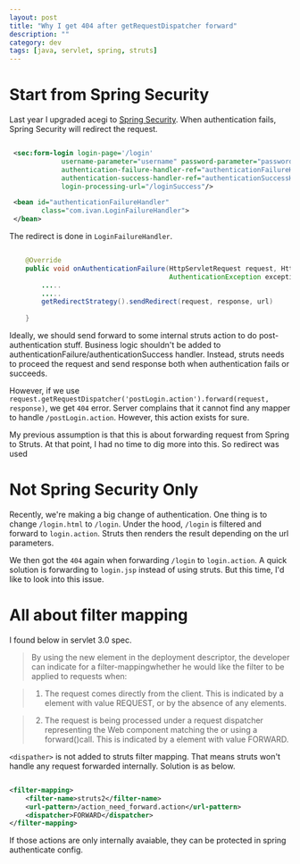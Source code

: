 ```yaml
---
layout: post
title: "Why I get 404 after getRequestDispatcher forward"
description: ""
category: dev
tags: [java, servlet, spring, struts]
---
```


# Start from Spring Security #

Last year I upgraded acegi to [Spring Security]([http://projects.spring.io/spring-security/). When authentication fails, Spring Security will redirect the request. 

```xml

 <sec:form-login login-page='/login'
             username-parameter="username" password-parameter="password"
             authentication-failure-handler-ref="authenticationFailureHandler"
             authentication-success-handler-ref="authenticationSuccessHandler" 
             login-processing-url="/loginSuccess"/>

 <bean id="authenticationFailureHandler"
        class="com.ivan.LoginFailureHandler">
 </bean> 

```

The redirect is done in `LoginFailureHandler`. 

``` java

	@Override
	public void onAuthenticationFailure(HttpServletRequest request, HttpServletResponse response,
	                                    AuthenticationException exception) throws IOException, ServletException {
		.....
		.....
		getRedirectStrategy().sendRedirect(request, response, url)
	
	}

```

Ideally, we should send forward to some internal struts action to do post-authentication stuff. Business logic shouldn't be added to authenticationFailure/authenticationSuccess handler. Instead, struts needs to proceed the request and send response both when authentication fails or succeeds. 

However, if we use `request.getRequestDispatcher('postLogin.action').forward(request, response)`, we get `404` error. Server complains that it cannot find any mapper to handle `/postLogin.action`. However, this action exists for sure.

My previous assumption is that this is about forwarding request from Spring to Struts. At that point, I had no time to dig more into this. So redirect was used 
    
# Not Spring Security Only #

Recently, we're making a big change of authentication. One thing is to change `/login.html` to `/login`. Under the hood, `/login` is filtered and forward to `login.action`. Struts then renders the result depending on the url parameters. 

We then got the `404` again when forwarding `/login` to `login.action`. A quick solution is forwarding to `login.jsp` instead of using struts. But this time, I'd like to look into this issue.

# All about filter mapping #

I found below in servlet 3.0 spec.

> By using the new <dispatcher>element in the deployment descriptor, the 
developer can indicate for a filter-mappingwhether he would like the filter to be 
applied to requests when:

>1. The request comes directly from the client.
This is indicated by a <dispatcher>element with value REQUEST, or by the 
absence of any <dispatcher>elements.

>2. The request is being processed under a request dispatcher representing the Web 
component matching the <url-pattern>or <servlet-name>using a 
forward()call.
This is indicated by a <dispatcher>element with value FORWARD.

`<dispather>` is not added to struts filter mapping. That means struts won't handle any request forwarded internally. Solution is as below.

```xml

<filter-mapping>
    <filter-name>struts2</filter-name>
    <url-pattern>/action_need_forward.action</url-pattern>
    <dispatcher>FORWARD</dispatcher>
</filter-mapping>

```

If those actions are only internally avaiable, they can be protected in spring authenticate config.



